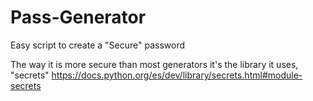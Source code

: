 # Pass-Generator

Easy script to create a "Secure" password

The way it is more secure than most generators it's the library it uses, "secrets" https://docs.python.org/es/dev/library/secrets.html#module-secrets
